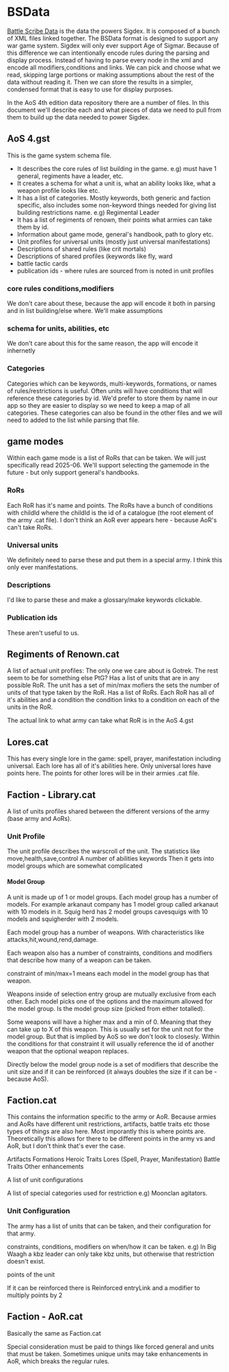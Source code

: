 # BSData

[Battle Scribe Data](https://github.com/BSData/age-of-sigmar-4th) is the data the powers Sigdex. It is composed of a bunch of XML files linked together.
The BSData format is designed to support any war game system. Sigdex will only ever support Age of Sigmar. Because of this difference we can intentionally encode rules
during the parsing and display process. Instead of having to parse every node in the xml and encode all modifiers,conditions and links. We can pick and choose what we read, skipping large portions or making assumptions about the rest of the data without reading it. Then we can store the results in a simpler, condensed format that is easy to use for display purposes.

In the AoS 4th edition data repository there are a number of files. In this document we'll describe each and what pieces of data we need to pull from them to build up the
data needed to power Sigdex.

## AoS 4.gst

This is the game system schema file.

- It describes the core rules of list building in the game. e.g) must have 1 general, regiments have a leader, etc.
- It creates a schema for what a unit is, what an ability looks like, what a weapon profile looks like etc.
- It has a list of categories. Mostly keywords, both generic and faction specific, also includes some non-keyword things needed for giving list building restrictions name. e.g) Regimental Leader
- It has a list of regiments of renown, their points what armies can take them by id.
- Information about game mode, general's handbook, path to glory etc.
- Unit profiles for universal units (mostly just universal manifestations)
- Descriptions of shared rules (like crit mortals)
- Descriptions of shared profiles (keywords like fly, ward
- battle tactic cards
- publication ids - where rules are sourced from is noted in unit profiles

### core rules conditions,modifiers

We don't care about these, because the app will encode it both in parsing and in list building/else where. We'll make assumptions

### schema for units, abilities, etc

We don't care about this for the same reason, the app will encode it inhernetly

### Categories

Categories which can be keywords, multi-keywords, formations, or names of rules/restrictions is useful.
Often units will have conditions that will reference these categories by id. We'd prefer to store them by name in our app so they are easier to display so we need to keep a map of all categories. These categories can also be found in the other files and we will need to added to the list while parsing that file.

## game modes

Within each game mode is a list of RoRs that can be taken. We will just specifically read 2025-06. We'll support selecting the gamemode in the future - but only support general's handbooks.

### RoRs

Each RoR has it's name and points. The RoRs have a bunch of conditions with childId where the childId is the id of a catalogue (the root element of the army .cat file).
I don't think an AoR ever appears here - because AoR's can't take RoRs.

### Universal units

We definitely need to parse these and put them in a special army. I think this only ever manifestations.

### Descriptions

I'd like to parse these and make a glossary/make keywords clickable.

### Publication ids

These aren't useful to us.

## Regiments of Renown.cat

A list of actual unit profiles: The only one we care about is Gotrek. The rest seem to be for something else PtG?
Has a list of units that are in any possible RoR. The unit has a set of min/max mofiers the sets the number of units of that type taken by the RoR.
Has a list of RoRs.
Each RoR has all of it's abilities and a condition the condition links to a condition on each of the units in the RoR.

The actual link to what army can take what RoR is in the AoS 4.gst

## Lores.cat

This has every single lore in the game: spell, prayer, manifestation including universal. Each lore has all of it's abilities here.
Only universal lores have points here. The points for other lores will be in their armies .cat file.

## Faction - Library.cat

A list of units profiles shared between the different versions of the army (base army and AoRs).

### Unit Profile

The unit profile describes the warscroll of the unit.
The statistics like move,health,save,control
A number of abilities
keywords
Then it gets into model groups which are somewhat complicated

#### Model Group

A unit is made up of 1 or model groups. Each model group has a number of models.
For example arkanaut company has 1 model group called arkanaut with 10 models in it.
Squig herd has 2 model groups cavesquigs with 10 models and squigherder with 2 models.

Each model group has a number of weapons. With characteristics like attacks,hit,wound,rend,damage.

Each weapon also has a number of constraints, conditions and modifiers that describe how many of a weapon can be taken.

constraint of min/max=1 means each model in the model group has that weapon.

Weapons inside of selection entry group are mutually exclusive from each other. Each model picks one of the options and the maximum allowed for the model group.
Is the model group size (picked from either totalled).

Some weapons will have a higher max and a min of 0. Meaning that they can take up to X of this weapon. This is usually set for the unit not for the model group.
But that is implied by AoS so we don't look to closesly. Within the conditions for that constraint it will usually reference the id of another weapon that the optional weapon replaces.

Directly below the model group node is a set of modifiers that describe the unit size and if it can be reinforced (it always doubles the size if it can be - because AoS).

## Faction.cat

This contains the information specific to the army or AoR. Because armies and AoRs have different unit restrictions, artifacts, battle traits etc those types of things are also here. Most imporantly this is where points are. Theoretically this allows for there to be different points in the army vs and AoR, but I don't think that's ever the case.

Artifacts
Formations
Heroic Traits
Lores (Spell, Prayer, Manifestation)
Battle Traits
Other enhancements

A list of unit configurations

A list of special categories used for restriction e.g) Moonclan agitators.

### Unit Configuration

The army has a list of units that can be taken, and their configuration for that army.

constraints, conditions, modifiers on when/how it can be taken.
e.g) In Big Waagh a kbz leader can only take kbz units, but otherwise that restriction doesn't exist.

points of the unit

If it can be reinforced there is Reinforced entryLink and a modifier to multiply points by 2

## Faction - AoR.cat

Basically the same as Faction.cat

Special consideration must be paid to things like forced general and units that must be taken.
Sometimes unique units may take enhancements in AoR, which breaks the regular rules.
